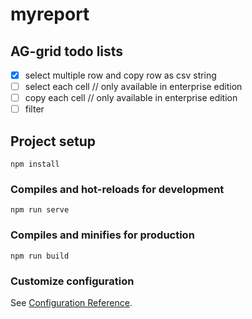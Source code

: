 # myreport

## AG-grid todo lists
- [x] select multiple row and copy row as csv string
- [ ] select each cell // only available in enterprise edition
- [ ] copy each cell // only available in enterprise edition
- [ ] filter

## Project setup
```
npm install
```

### Compiles and hot-reloads for development
```
npm run serve
```

### Compiles and minifies for production
```
npm run build
```

### Customize configuration
See [Configuration Reference](https://cli.vuejs.org/config/).
